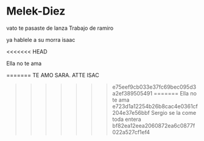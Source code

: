 ﻿# Melek-Diez

vato te pasaste de lanza 
Trabajo de ramiro

ya hablele a su morra isaac

<<<<<<< HEAD

Ella no te ama

=======
TE AMO SARA. ATTE ISAC
>>>>>>> e75eef9cb033e37fc69bec095d3a2ef389505491
=======
Ella no te ama
>>>>>>> e723d1a12254b26b8cac4e0361cf204e37e56bbf
Sergio se la come toda entera
>>>>>>> bf82ea12eea2060872ea6c0877f022a527cf1ef4
